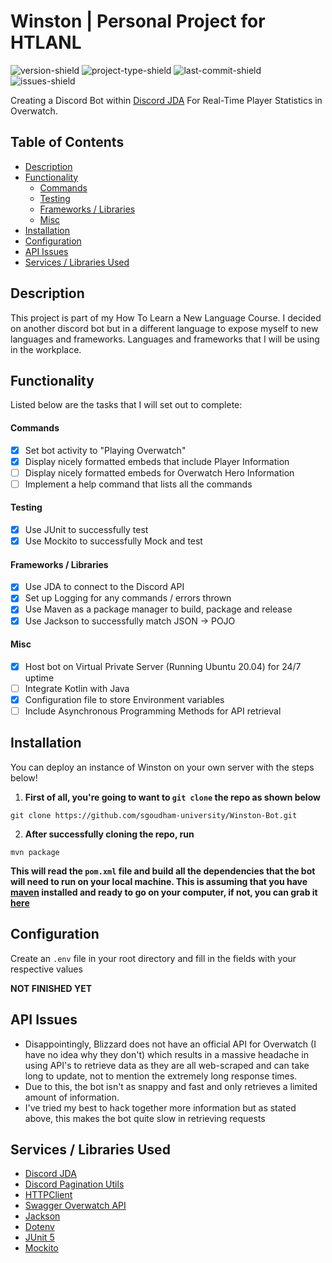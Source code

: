 # Winston | Personal Project for HTLANL

![version-shield](https://img.shields.io/badge/version-v0.1--alpha-informational)
![project-type-shield](https://img.shields.io/badge/project%20type-personal-blueviolet)
![last-commit-shield](https://img.shields.io/github/last-commit/sgoudham-university/Winston-Bot)
![issues-shield](https://img.shields.io/github/issues/sgoudham-university/Winston-Bot?label=issues)

Creating a Discord Bot within [Discord JDA](https://github.com/DV8FromTheWorld/JDA) For Real-Time Player Statistics in Overwatch.

## Table of Contents

- [Description](#Description)
- [Functionality](#Functionality)
    - [Commands](#Commands)
    - [Testing](#Testing)
    - [Frameworks / Libraries](#Frameworks-/-Libraries)
    - [Misc](#Misc)
- [Installation](#Installation)
- [Configuration](#Configuration)
- [API Issues](#API-Issues)
- [Services / Libraries Used](#services--libraries-used)

## Description

This project is part of my How To Learn a New Language Course. I decided on another discord bot but in a different language to expose myself
to new languages and frameworks. Languages and frameworks that I will be using in the workplace.

## Functionality

Listed below are the tasks that I will set out to complete:

#### Commands

- [x] Set bot activity to "Playing Overwatch"
- [x] Display nicely formatted embeds that include Player Information
- [ ] Display nicely formatted embeds for Overwatch Hero Information
- [ ] Implement a help command that lists all the commands

#### Testing

- [x] Use JUnit to successfully test
- [x] Use Mockito to successfully Mock and test

#### Frameworks / Libraries

- [x] Use JDA to connect to the Discord API
- [x] Set up Logging for any commands / errors thrown
- [x] Use Maven as a package manager to build, package and release
- [x] Use Jackson to successfully match JSON -> POJO

#### Misc

- [x] Host bot on Virtual Private Server (Running Ubuntu 20.04) for 24/7 uptime
- [ ] Integrate Kotlin with Java
- [x] Configuration file to store Environment variables
- [ ] Include Asynchronous Programming Methods for API retrieval

## Installation

You can deploy an instance of Winston on your own server with the steps below! 
1. **First of all, you're going to want to `git clone` the repo as shown below**
```
git clone https://github.com/sgoudham-university/Winston-Bot.git
```
2. **After successfully cloning the repo, run** 
```
mvn package
```
**This will read the `pom.xml` file and build all the dependencies that the bot will need to run on your local machine. 
This is assuming that you have [maven](https://maven.apache.org/) installed and ready to go on your computer, if not, you can grab it [here](https://maven.apache.org/download.cgi)**

## Configuration

Create an `.env` file in your root directory and fill in the fields with your respective values

**NOT FINISHED YET**

## API Issues

- Disappointingly, Blizzard does not have an official API for Overwatch (I have no idea why they don't) which results in a massive headache in using
  API's to retrieve data as they are all web-scraped and can take long to update, not to mention the extremely long response times. 
- Due to this, the bot isn't as snappy and fast and only retrieves a limited amount of information.
- I've tried my best to hack together more information but as stated above, this makes the bot quite slow in retrieving requests

## Services / Libraries Used

- [Discord JDA](https://github.com/DV8FromTheWorld/JDA)
- [Discord Pagination Utils](https://github.com/ygimenez/Pagination-Utils)
- [HTTPClient](https://hc.apache.org/)
- [Swagger Overwatch API](https://swagger-owapi.tekrop.fr/)
- [Jackson](https://github.com/FasterXML/jackson)
- [Dotenv](https://github.com/cdimascio/dotenv-java)
- [JUnit 5](https://junit.org/junit5/)
- [Mockito](https://site.mockito.org/)
